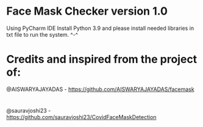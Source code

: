 # Face Mask Checker version 1.0
Using PyCharm IDE
Install Python 3.9 and please install needed libraries in txt file to run the system. ^-^
 
# Credits and inspired from the project of: 
@AISWARYAJAYADAS - https://github.com/AISWARYAJAYADAS/facemask
#
@sauravjoshi23 - https://github.com/sauravjoshi23/CovidFaceMaskDetection
